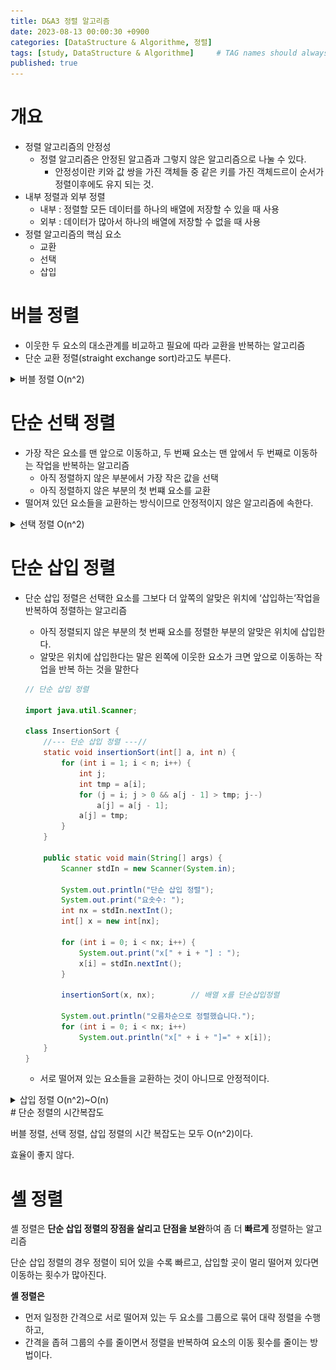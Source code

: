 ```yaml
---
title: D&A3 정렬 알고리즘
date: 2023-08-13 00:00:30 +0900
categories: [DataStructure & Algorithme, 정렬]
tags: [study, DataStructure & Algorithme]     # TAG names should always be lowercase
published: true
---
```


# 개요

- 정렬 알고리즘의 안정성
    - 정렬 알고리즘은 안정된 알고즘과 그렇지 않은 알고리즘으로 나눌 수 있다.
        - 안정성이란 키와 값 쌍을 가진 객체들 중 같은 키를 가진 객체드르이 순서가 정렬이후에도 유지 되는 것.
- 내부 정렬과 외부 정렬
    - 내부 : 정렬할 모든 데이터를 하나의 배열에 저장할 수 있을 때 사용
    - 외부 : 데이터가 많아서 하나의 배열에 저장할 수 없을 때 사용
- 정렬 알고리즘의 핵심 요소
    - 교환
    - 선택
    - 삽입

# 버블 정렬

- 이웃한 두 요소의 대소관계를 비교하고 필요에 따라 교환을 반복하는 알고리즘
- 단순 교환 정렬(straight exchange sort)라고도 부른다.

<details>
<summary>버블 정렬 O(n^2)</summary>
<div markdown="1">

- 서로 인접한 두 원소를 비교하여 정렬하는 알고리즘.
    - 인접한 2개의 레코드를 비교하여 크기가 순서대로 되어 있지 않으면 서로 교환한다.
- 선택정렬과 기본개념이 비슷

### 구체적인 개념

- 버블 정렬은 첫 번째 자료와 두 번째 자료를, 두 번째 자료와 세 번째 자료를, 세 번째와 네 번째를, … 이런 식으로 (마지막-1)번째 자료와 마지막 자료를 비교하여 교환하면서 자료를 정렬한다.
- 1회전을 수행하고 나면 가장 큰 자료가 맨 뒤로 이동하므로 2회전에서는 맨 끝에 있는 자료는 정렬에서 제외되고, 2회전을 수행하고 나면 끝에서 두 번째 자료까지는 정렬에서 제외된다. 이렇게 정렬을 1회전 수행할 때마다 정렬에서 제외되는 데이터가 하나씩 늘어난다.

### 예제
![bubbleSort](/assets/img/bubbleSort.png)


시간복잡도는  O(n^2) 효율성 나타냄

https://gmlwjd9405.github.io/2018/05/06/algorithm-bubble-sort.html
</div>
</details>

# 단순 선택 정렬

- 가장 작은 요소를 맨 앞으로 이동하고, 두 번째 요소는 맨 앞에서 두 번째로 이동하는 작업을 반복하는 알고리즘
    - 아직 정렬하지 않은 부분에서 가장 작은 값을 선택
    - 아직 정렬하지 않은 부분의 첫 번쨰 요소를 교환
- 떨어져 있던 요소들을 교환하는 방식이므로 안정적이지 않은 알고리즘에 속한다.

<details>
<summary>선택 정렬 O(n^2)</summary>
<div markdown="1">

- 제자리 정렬(in-place sorting) 알고리즘의 하나
    - 입력 배열 (정렬되지 않은 값들)이외에 다른 추가 메모리를 요구하지 않는 정렬 방법
- 해당 순서에 원소를 넣을 위치는 이미 정해져 있고, 어떤 원소를 넣을지 선택하는 알고리즘
    - 첫 번째 순서에는 첫 번째 위치에 가장 최솟값을 넣는다.
    - 두 번째 순서에는 두 번째 위치에 남은 값 중에서의 최솟값
    - …
- 과정 설명
    - 주어진 배열 중에서 최솟값을 찾는다.
    - 그 값을 맨 앞에 위치한 값과 교체한다.
    - 맨 처음 위치를 뺀 나머지 리스트를 같은 방법으로 교체한다.
    - 하나의 원소만 남을 때 까지 위의 과정을 반복한다.

### 구체적인 개념

- 선택 정렬은 첫 번째 값을 두 번째부터 마지막 값 까지 차례대로 비교하여 최솟값을 찾아 첫 번째에 놓고, 두 번째 값을 세 번째부터 마지막 값까지 비교하여 최솟값을 찾아 두 번째 위치에 놓는 과정을 반복하며 정렬하는 알고리즘.
- 1 회전을 수행하고 나면 가장 작은 값의 자료가 맨 앞에 오게 되므로 그 다음 회전에서는 두 번째 자료를 가지고 비교한다. 마찬가지로 3회전에서는 세 번째 자료를 정렬한다.

### 예제
![selectionSort](/assets/img/insertSort.png)


시간복잡도는 O(n^2)

</div>
</details>

# 단순 삽입 정렬

- 단순 삽입 정렬은 선택한 요소를 그보다 더 앞쪽의 알맞은 위치에 ‘삽입하는’작업을 반복하여 정렬하는 알고리즘
    - 아직 정렬되지 않은 부분의 첫 번째 요소를 정렬한 부분의 알맞은 위치에 삽입한다.
    - 알맞은 위치에 삽입한다는 말은 왼쪽에 이웃한 요소가 크면 앞으로 이동하는 작업을 반복 하는 것을 말한다
    
    ```java
    // 단순 삽입 정렬
    
    import java.util.Scanner;
    
    class InsertionSort {
        //--- 단순 삽입 정렬 ---//
        static void insertionSort(int[] a, int n) {
            for (int i = 1; i < n; i++) {
                int j;
                int tmp = a[i];
                for (j = i; j > 0 && a[j - 1] > tmp; j--)
                    a[j] = a[j - 1];
                a[j] = tmp;
            }
        }
    
        public static void main(String[] args) {
            Scanner stdIn = new Scanner(System.in);
    
            System.out.println("단순 삽입 정렬");
            System.out.print("요솟수: ");
            int nx = stdIn.nextInt();
            int[] x = new int[nx];
    
            for (int i = 0; i < nx; i++) {
                System.out.print("x[" + i + "] : ");
                x[i] = stdIn.nextInt();
            }
    
            insertionSort(x, nx);        // 배열 x를 단순삽입정렬
    
            System.out.println("오름차순으로 정렬했습니다.");
            for (int i = 0; i < nx; i++)
                System.out.println("x[" + i + "]=" + x[i]);
        }
    }
    ```
    
    - 서로 떨어져 있는 요소들을 교환하는 것이 아니므로 안정적이다.
<details>
<summary>삽입 정렬 O(n^2)~O(n)</summary>
<div markdown="1">

- 손 안의 카드를 정렬하는 방법과 유사하다.
    - 새로운 카드를 기존의 정렬된 카드 사이의 올바른 자리를 찾아 삽입한다.
    - 새로 삽입될 카드의 수만큼 반복하게 되면 전체카드가 정렬된다.
- 자료 배열의 모든 요소를 앞에서부터 차례대로 이미 정렬된 배열 부분과 비교하여, 자신의 위치를 찾아 삽입함으로써 정렬을 완성하는 알고리즘
- 매 순서마다 해당 원소를 삽입할 수 있는 위치를 찾아 해당 위치에 넣는다.

### 구체적인 개념

- 삽입 정렬은 두 번째 값부터 시작해 그 앞(왼쪽)의 자료들과 비교하여 삽입할 위치를 지정한 후 자료를 뒤로 옮기고 지정한 자리에 자료를 삽입하여 정렬하는 알고리즘
- 즉, 두 번째 자료는 첫 번째 자료, 세번째 자료는 두 번째와 첫 번째 자료, 네 번째 자료는 세번째, 두번째, 첫번째 자료와 비교한 후 자료가 삽입될 위치를 찾는다. 자료가 삽입될 위치를 찾았다면 그 위치에 자료를 삽입하기 위해 자료를 한 칸씩 뒤로 이동 시킨다.
- **처음 key 값은 두 번째 자료부터 시작한다**.

### 예제
![insertSort](/assets/img/selectSort.png)


평균 시간복잡도는 O(n^2)이며, Best Case 의 경우 O(n)까지 높아질 수 있습니다.


</div>
</details>
# 단순 정렬의 시간복잡도

버블 정렬, 선택 정렬, 삽입 정렬의 시간 복잡도는 모두 O(n^2)이다.

효율이 좋지 않다. 

# 셸 정렬

셸 정렬은 **단순 삽입 정렬의 장점을 살리고 단점을 보완**하여 좀 더 **빠르게** 정렬하는 알고리즘

단순 삽입 정렬의 경우 정렬이 되어 있을 수록 빠르고, 삽입할 곳이 멀리 떨어져 있다면 이동하는 횟수가 많아진다. 

**셸 정렬은** 

- 먼저 일정한 간격으로 서로 떨어져 있는 두 요소를 그룹으로 묶어 대략 정렬을 수행하고,
- 간격을 좁혀 그룹의 수를 줄이면서 정렬을 반복하여 요소의 이동 횟수를 줄이는 방법이다.